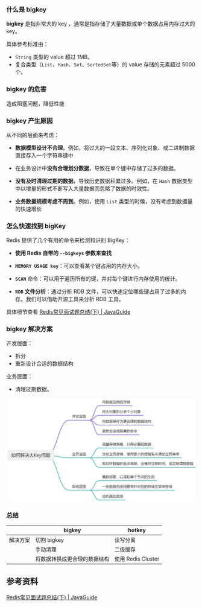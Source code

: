 ### 什么是 bigkey

**bigkey** 是指非常大的 key ，通常是指存储了大量数据或单个数据占用内存过大的 key。

具体参考标准由：

- `String` 类型的 value 超过 1MB。
- 复合类型（`List`、`Hash`、`Set`、`SortedSet`等）的 value 存储的元素超过 5000个。



### bigkey 的危害

造成阻塞问题，降低性能



### bigkey 产生原因

从不同的层面来考虑：

- **数据模型设计不合理**。例如，将过大的一段文本、序列化对象、或二进制数据直接存入一个字符串键中

- 在业务设计中**没有合理划分数据**，导致在单个键中存储了过多的数据。
- **没有及时清理过期的数据**，导致历史数据积累过多。例如，在 `Hash` 数据类型中以增量的形式不断写入大量数据而忽略了数据的时效性。
- **业务数据规模考虑不周到**。例如，使用 `List` 类型的时候，没有考虑到数据量的快速增长



### 怎么快速找到 bigKey

Redis 提供了几个有用的命令来检测和识别 BigKey：

- **使用 Redis 自带的 `--bigkeys` 参数来查找**

- **`MEMORY USAGE key`**：可以查看某个键占用的内存大小。
- **`SCAN`** 命令：可以用于遍历所有的键，并对每个键进行内存使用的统计。
- **`RDB` 文件分析**：通过分析 RDB 文件，可以快速定位哪些键占用了过多的内存。我们可以借助开源工具来分析 RDB 工具。

具体细节查看 [Redis常见面试题总结(下) | JavaGuide](https://javaguide.cn/database/redis/redis-questions-02.html#redis-bigkey-大-key)





### bigkey 解决方案 

开发层面：

- 拆分
- 重新设计合适的数据结构

业务层面：

- 清理过期数据。



![img](images/1698769281434-ff0a9b27-98bd-4d6a-ac40-1de0163d57f4.jpeg)







### 总结
|          | bigkey                       | hotkey             |
| -------- | ---------------------------- | ------------------ |
| 解决方案 | 切割 bigkey                  | 读写分离           |
|          | 手动清理                     | 二级缓存           |
|          | 将数据转换成更合理的数据结构 | 使用 Redis Cluster |



## 参考资料

[Redis常见面试题总结(下) | JavaGuide](https://javaguide.cn/database/redis/redis-questions-02.html#redis-bigkey-大-key)



